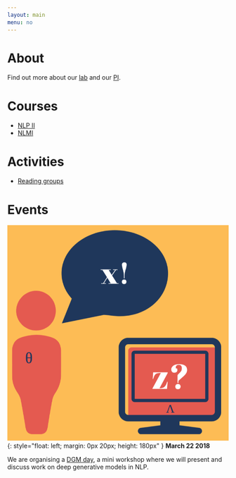 ```yaml
---
layout: main
menu: no
---
```



# About

Find out more about our [lab](https://staff.fnwi.uva.nl/k.simaan/research_all.html) and our [PI](https://staff.fnwi.uva.nl/k.simaan/index.html).

# Courses

* [NLP II](//uva-slpl.github.io/nlp2)
* [NLMI](//uva-slpl.github.io/nlmi)

# Activities

* [Reading groups](//wilkeraziz.github.io/events.html)

# Events

![logo](/img/events/dgmday/logo.png){: style="float: left; margin: 0px 20px; height: 180px" }
**March 22 2018** 

We are organising a [DGM day](dgmday), a mini workshop where we will present and discuss work on deep generative models in NLP. 


